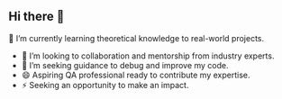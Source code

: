 ## Hi there 👋
 🌱 I’m currently learning theoretical knowledge to real-world projects.
- 👯 I’m looking to collaboration and mentorship from industry experts.
- 🤔 I’m seeking guidance to debug and improve my code.
- 😄 Aspiring QA professional ready to contribute my expertise.
- ⚡ Seeking an opportunity to make an impact.

<!--
**hirunivinodi/hirunivinodi** is a ✨ _special_ ✨ repository because its `README.md` (this file) appears on your GitHub profile.

Here are some ideas to get you started:

- 🔭 I’m currently working on ...
- 🌱 I’m currently learning ...
- 👯 I’m looking to collaborate on ...
- 🤔 I’m looking for help with ...
- 💬 Ask me about ...
- 📫 How to reach me: ...
- 😄 Pronouns: ...
- ⚡ Fun fact: ...
-->

